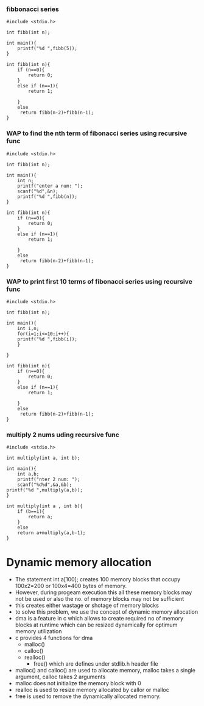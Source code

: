 ### fibbonacci series
```
#include <stdio.h>

int fibb(int n);

int main(){
	printf("%d ",fibb(5));
}

int fibb(int n){
	if (n==0){
		return 0;
	}
	else if (n==1){
		return 1;
		
	}
	else
	 return fibb(n-2)+fibb(n-1);
}
```
### WAP to find the nth term of fibonacci series using recursive func
```
#include <stdio.h>

int fibb(int n);

int main(){
	int n;
	printf("enter a num: ");
	scanf("%d",&n);
	printf("%d ",fibb(n));
}

int fibb(int n){
	if (n==0){
		return 0;
	}
	else if (n==1){
		return 1;
		
	}
	else
	 return fibb(n-2)+fibb(n-1);
}
```
### WAP to print first 10 terms of fibonacci series using recursive func
```
#include <stdio.h>

int fibb(int n);

int main(){
	int i,n;
	for(i=1;i<=10;i++){
	printf("%d ",fibb(i));	
	}
	
}

int fibb(int n){
	if (n==0){
		return 0;
	}
	else if (n==1){
		return 1;
		
	}
	else
	 return fibb(n-2)+fibb(n-1);
}
```

### multiply 2 nums uding recursive func
```
#include <stdio.h>

int multiply(int a, int b);

int main(){
	int a,b;
	printf("nter 2 num: ");
	scanf("%d%d",&a,&b);
printf("%d ",multiply(a,b));
}

int multiply(int a , int b){
	if (b==1){
		return a;
	}
	else
	return a+multiply(a,b-1);
}
```

# Dynamic memory allocation

- The statement int a[100]; creates 100 memory blocks that occupy 100x2=200 or 100x4=400 bytes of memory.
- However, during progeam execution this all these memory blocks may not be used or also the no. of memory blocks may not be sufficient 
- this creates either wastage or shotage of memory blocks
- to solve this problem, we use the concept of dynamic memory allocation
- dma is a feature in c which allows to create required no of memory blocks at runtime which can be resized dynamically for optimum memory utilization
- c provides 4 functions for dma
	- malloc()
	- calloc()
   	- realloc()
    	- free()
  which are defines under  stdlib.h header file
- malloc() and calloc() are used to allocate memory, malloc takes a single argument, calloc takes 2 arguments
- malloc does not initialize the memory block with 0
- realloc is used to resize memory allocated by callor or malloc
- free is used to remove the dynamically allocated memory.
